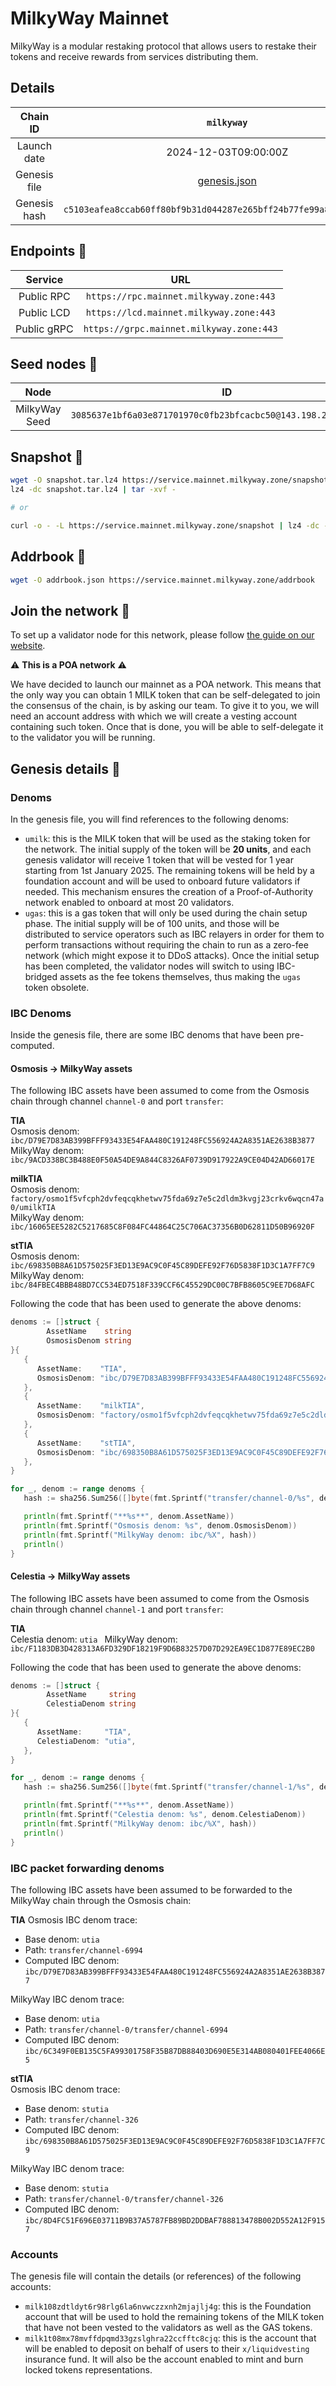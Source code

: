 # MilkyWay Mainnet

MilkyWay is a modular restaking protocol that allows users to restake their tokens and receive rewards from services
distributing them.

## Details

|   Chain ID   |                             `milkyway`                             |
|:------------:|:------------------------------------------------------------------:|
| Launch date  |                        2024-12-03T09:00:00Z                        |
| Genesis file |                    [genesis.json](genesis.json)                    |
| Genesis hash | `c5103eafea8ccab60ff80bf9b31d044287e265bff24b77fe99a81c343c624800` |

## Endpoints 🎯

|   Service   |                   URL                    |
|:-----------:|:----------------------------------------:|
| Public RPC  | `https://rpc.mainnet.milkyway.zone:443`  |
| Public LCD  | `https://lcd.mainnet.milkyway.zone:443`  |
| Public gRPC | `https://grpc.mainnet.milkyway.zone:443` |

## Seed nodes 🌱

|     Node      |                               ID                                |
|:-------------:|:---------------------------------------------------------------:|
| MilkyWay Seed | `3085637e1bf6a03e871701970c0fb23bfcacbc50@143.198.235.50:26656` |

## Snapshot 📸

```bash
wget -O snapshot.tar.lz4 https://service.mainnet.milkyway.zone/snapshot
lz4 -dc snapshot.tar.lz4 | tar -xvf -

# or

curl -o - -L https://service.mainnet.milkyway.zone/snapshot | lz4 -dc - | tar -xvf -
```

## Addrbook 📒

```bash
wget -O addrbook.json https://service.mainnet.milkyway.zone/addrbook
```

## Join the network 📜

To set up a validator node for this network, please
follow [the guide on our website](https://docs.milkyway.zone/modular-restaking/guides/consensus/validator-node).

⚠ **This is a POA network** ⚠

We have decided to launch our mainnet as a POA network. This means that the only way you can obtain 1 MILK token that
can be self-delegated to join the consensus of the chain, is by asking our team. To give it to you, we will need an
account address with which we will create a vesting account containing such token.
Once that is done, you will be able to self-delegate it to the validator you will be running.

## Genesis details 📝

### Denoms

In the genesis file, you will find references to the following denoms:

* `umilk`: this is the MILK token that will be used as the staking token for the network.
  The initial supply of the token will be **20 units**, and each genesis validator will receive 1 token that will be
  vested for 1 year starting from 1st January 2025. The remaining tokens will be held by a foundation account and will
  be used to onboard future validators if needed. This mechanism ensures the creation of a Proof-of-Authority network
  enabled to onboard at most 20 validators.
* `ugas`: this is a gas token that will only be used during the chain setup phase. The initial supply will be of 100
  units, and those will be distributed to service operators such as IBC relayers in order for them to perform
  transactions without requiring the chain to run as a zero-fee network (which might expose it to DDoS attacks). Once
  the initial setup has been completed, the validator nodes will switch to using IBC-bridged assets as the fee tokens
  themselves, thus making the `ugas` token obsolete.

### IBC Denoms
Inside the genesis file, there are some IBC denoms that have been pre-computed.

#### Osmosis -> MilkyWay assets

The following IBC assets have been assumed to come from the Osmosis chain through channel `channel-0` and port
`transfer`:

**TIA**  
Osmosis denom: `ibc/D79E7D83AB399BFFF93433E54FAA480C191248FC556924A2A8351AE2638B3877`  
MilkyWay denom: `ibc/9ACD338BC3B488E0F50A54DE9A844C8326AF0739D917922A9CE04D42AD66017E`

**milkTIA**  
Osmosis denom: `factory/osmo1f5vfcph2dvfeqcqkhetwv75fda69z7e5c2dldm3kvgj23crkv6wqcn47a0/umilkTIA`  
MilkyWay denom: `ibc/16065EE5282C5217685C8F084FC44864C25C706AC37356B0D62811D50B96920F`

**stTIA**  
Osmosis denom: `ibc/698350B8A61D575025F3ED13E9AC9C0F45C89DEFE92F76D5838F1D3C1A7FF7C9`  
MilkyWay denom: `ibc/84FBEC4BBB48BD7CC534ED7518F339CCF6C45529DC00C7BFB8605C9EE7D68AFC`

Following the code that has been used to generate the above denoms:

```go
denoms := []struct {
		AssetName    string
		OsmosisDenom string
}{
   {
      AssetName:    "TIA",
      OsmosisDenom: "ibc/D79E7D83AB399BFFF93433E54FAA480C191248FC556924A2A8351AE2638B3877",
   },
   {
      AssetName:    "milkTIA",
      OsmosisDenom: "factory/osmo1f5vfcph2dvfeqcqkhetwv75fda69z7e5c2dldm3kvgj23crkv6wqcn47a0/umilkTIA",
   },
   {
      AssetName:    "stTIA",
      OsmosisDenom: "ibc/698350B8A61D575025F3ED13E9AC9C0F45C89DEFE92F76D5838F1D3C1A7FF7C9",
   },
}

for _, denom := range denoms {
   hash := sha256.Sum256([]byte(fmt.Sprintf("transfer/channel-0/%s", denom.OsmosisDenom)))

   println(fmt.Sprintf("**%s**", denom.AssetName))
   println(fmt.Sprintf("Osmosis denom: %s", denom.OsmosisDenom))
   println(fmt.Sprintf("MilkyWay denom: ibc/%X", hash))
   println()
}
```

#### Celestia -> MilkyWay assets

The following IBC assets have been assumed to come from the Osmosis chain through channel `channel-1` and port
`transfer`:

**TIA**  
Celestia denom: `utia `
MilkyWay denom: `ibc/F1183DB3D428313A6FD329DF18219F9D6B83257D07D292EA9EC1D877E89EC2B0`

Following the code that has been used to generate the above denoms:

```go
denoms := []struct {
		AssetName     string
		CelestiaDenom string
}{
   {
      AssetName:     "TIA",
      CelestiaDenom: "utia",
   },
}

for _, denom := range denoms {
   hash := sha256.Sum256([]byte(fmt.Sprintf("transfer/channel-1/%s", denom.CelestiaDenom)))

   println(fmt.Sprintf("**%s**", denom.AssetName))
   println(fmt.Sprintf("Celestia denom: %s", denom.CelestiaDenom))
   println(fmt.Sprintf("MilkyWay denom: ibc/%X", hash))
   println()
}
```

### IBC packet forwarding denoms

The following IBC assets have been assumed to be forwarded to the MilkyWay chain through the Osmosis chain:

**TIA**
Osmosis IBC denom trace:

* Base denom: `utia`
* Path: `transfer/channel-6994`
* Computed IBC denom: `ibc/D79E7D83AB399BFFF93433E54FAA480C191248FC556924A2A8351AE2638B3877`

MilkyWay IBC denom trace:

* Base denom: `utia`
* Path: `transfer/channel-0/transfer/channel-6994`
* Computed IBC denom: `ibc/6C349F0EB135C5FA99301758F35B87DB88403D690E5E314AB080401FEE4066E5`

**stTIA**  
Osmosis IBC denom trace:

* Base denom: `stutia`
* Path: `transfer/channel-326`
* Computed IBC denom: `ibc/698350B8A61D575025F3ED13E9AC9C0F45C89DEFE92F76D5838F1D3C1A7FF7C9`

MilkyWay IBC denom trace:

* Base denom: `stutia`
* Path: `transfer/channel-0/transfer/channel-326`
* Computed IBC denom: `ibc/8D4FC51F696E03711B9B37A5787FB89BD2DDBAF788813478B002D552A12F9157`

### Accounts

The genesis file will contain the details (or references) of the following accounts:

* `milk108zdtldyt6r98rlg6la6nvwczzxnh2mjajlj4g`: this is the Foundation account that will be used to hold the remaining
  tokens of the MILK token that have not been vested to the validators as well as the GAS tokens.
* `milk1t08mx78mvffdpqmd33gzslghra22ccfftc8cjq`: this is the account that will be enabled to deposit on behalf of users
  to their `x/liquidvesting` insurance fund. It will also be the account enabled to mint and burn locked tokens
  representations.
